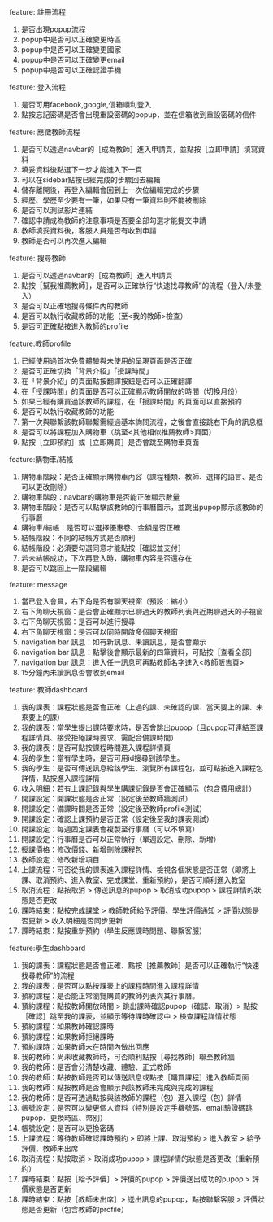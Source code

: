 feature: 註冊流程
1. 是否出現popup流程
2. popup中是否可以正確變更時區
3. popup中是否可以正確變更國家
4. popup中是否可以正確變更email
5. popup中是否可以正確認證手機

feature: 登入流程
1. 是否可用facebook,google,信箱順利登入
2. 點按忘記密碼是否會出現重設密碼的popup，並在信箱收到重設密碼的信件

feature: 應徵教師流程
1. 是否可以透過navbar的［成為教師］進入申請頁，並點按［立即申請］填寫資料
2. 填妥資料後點選下一步才能進入下一頁
3. 可以在sidebar點按已經完成的步驟回去編輯
4. 儲存離開後，再登入編輯會回到上一次位編輯完成的步驟
5. 經歷、學歷至少要有一筆，如果只有一筆資料則不能被刪除
6. 是否可以測試影片連結
7. 確認申請成為教師的注意事項是否要全部勾選才能提交申請
8. 教師填妥資料後，客服人員是否有收到申請
9. 教師是否可以再次進入編輯

feature: 搜尋教師
1. 是否可以透過navbar的［成為教師］進入申請頁
2. 點按［幫我推薦教師］，是否可以正確執行“快速找尋教師”的流程（登入/未登入）
3. 是否可以正確地搜尋條件內的教師
4. 是否可以執行收藏教師的功能（至<我的教師>檢查）
5. 是否可正確點按進入教師的profile

feature:教師profile
1. 已經使用過首次免費體驗與未使用的呈現頁面是否正確
2. 是否可正確切換「背景介紹」「授課時間」
3. 在「背景介紹」的頁面點按翻譯按鈕是否可以正確翻譯
4. 在「授課時間」的頁面是否可以正確顯示教師開放的時間（切換月份）
5. 如果已經有購買過該教師的課程，在「授課時間」的頁面可以直接預約
6. 是否可以執行收藏教師的功能
7. 第一次與聯繫該教師聯繫需經過基本詢問流程，之後會直接跳右下角的訊息框
8. 是否可以將課程加入購物車（跳至<其他相似推薦教師>頁面）
9. 點按［立即預約］或［立即購買］是否會跳至購物車頁面

feature:購物車/結帳
1. 購物車階段：是否正確顯示購物車內容（課程種類、教師、選擇的語言、是否可以更改刪除）
2. 購物車階段：navbar的購物車是否能正確顯示數量
3. 購物車階段：是否可以點擊該教師的行事曆圖示，並跳出pupop顯示該教師的行事曆
4. 購物車/結帳：是否可以選擇優惠卷、金額是否正確
5. 結帳階段：不同的結帳方式是否順利
6. 結帳階段：必須要勾選同意才能點按［確認並支付］
7. 若未結帳成功，下次再登入時，購物車內容是否還存在
8. 是否可以跳回上一階段編輯

feature: message
1. 當已登入會員，右下角是否有聊天視窗（預設：縮小）
2. 右下角聊天視窗：是否會正確顯示已聊過天的教師列表與近期聊過天的子視窗
3. 右下角聊天視窗：是否可以進行搜尋
4. 右下角聊天視窗：是否可以同時開啟多個聊天視窗
5. navigation bar 訊息：如有新訊息、未讀訊息，是否會顯示
6. navigation bar 訊息：點擊後會顯示最新的四筆資料，可點按［查看全部］
7. navigation bar 訊息：進入任一訊息可再點教師名字進入<教師販售頁>
8. 15分鐘內未讀訊息否會收到email

feature: 教師dashboard
1. 我的課表：課程狀態是否會正確（上過的課、未確認的課、當天要上的課、未來要上的課）
2. 我的課表：當學生提出課時要求時，是否會跳出pupop（且pupop可連結至課程詳情頁、接受拒絕課時要求、需配合備課時間）
3. 我的課表：是否可點按課程時間進入課程詳情頁
4. 我的學生：當有學生時，是否可用id搜尋到該學生。
5. 我的學生：是否可傳送訊息給該學生、瀏覽所有課程包，並可點按進入課程包詳情，點按進入課程詳情
6. 收入明細：若有上課記錄與學生購課記錄是否會正確顯示（包含費用總計）
7. 開課設定：開課狀態是否正常（設定後至教師牆測試）
8. 開課設定：備課時間是否正常（設定後至教師profile測試）
9. 開課設定：確認上課預約是否正常（設定後至我的課表測試）
10. 開課設定：每週固定課表會複製至行事曆（可以不填寫）
11. 開課設定：行事曆是否可以正常執行（單週設定、刪除、新增）
12. 授課價格：修改價錢、新增刪除課程包
13. 教師設定：修改新增項目
14. 上課流程：可否從我的課表進入課程詳情、檢視各個狀態是否正常（即將上課、取消預約、進入教室、完成課堂、重新預約），是否可順利進入教室
15. 取消流程：點按取消 > 傳送訊息的pupop > 取消成功pupop > 課程詳情的狀態是否更改
16. 課時結束：點按完成課堂 > 教師教師給予評價、學生評價通知 > 評價狀態是否更新 > 收入明細是否同步更新
17. 課時結束：點按重新預約（學生反應課時問題、聯繫客服）

feature:學生dashboard
1. 我的課表：課程狀態是否會正確、點按［推薦教師］是否可以正確執行“快速找尋教師”的流程
2. 我的課表：是否可以點按課表上的課程時間進入課程詳情
3. 預約課程：是否能正常瀏覽購買的教師列表與其行事曆。
4. 預約課程：點按教師開放時間 > 跳出課時確認pupop（確認、取消）> 點按［確認］跳至我的課表，並顯示等待課時確認中 > 檢查課程詳情狀態
5. 預約課程：如果教師確認課時
6. 預約課程：如果教師拒絕課時
7. 預約課時：如果教師未在時間內做出回應
8. 我的教師：尚未收藏教師時，可否順利點按［尋找教師］聯至教師牆
9. 我的教師：是否會分清楚收藏、體驗、正式教師
10. 我的教師：點按教師是否可以傳送訊息或點按［購買課程］進入教師頁面
11. 我的教師：點按教師是否會顯示與該教師未完成與完成的課程
12. 我的教師：是否可透過點按與該教師的課程（包）進入課程（包）詳情
13. 帳號設定：是否可以變更個人資料（特別是設定手機號碼、email驗證碼跳pupop、更換時區、幣別）
14. 帳號設定：是否可以更換密碼
15. 上課流程：等待教師確認課時預約 > 即將上課、取消預約 > 進入教室 > 給予評價、教師未出席
16. 取消流程：點按取消 > 取消成功pupop > 課程詳情的狀態是否更改（重新預約）
17. 課時結束：點按［給予評價］> 評價的pupop > 評價送出成功的pupop > 評價狀態是否更新
18. 課時結束：點按［教師未出席］> 送出訊息的pupop，點按聯繫客服 > 評價狀態是否更新（包含教師的profile） 
